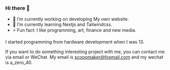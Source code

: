 ### Hi there 👋



- 🔭 I’m currently working on developing My own website.
- 🌱 I’m currently learning Nextjs and Tailwindcss.
- ⚡ Fun fact: I like programming, art, finance and new media.

<!-- 
- 👯 I’m looking to collaborate on ...
- 🤔 I’m looking for help with ...
- 💬 Ask me about ...
- 📫 How to reach me: 
😄 Pronouns: ...
  -->
I started programming from hardware development when I was 13.



If you want to do something interesting project with me, you can contact me via email or WeChat.
My email is scooomaker@foxmail.com and my wechat is a_zero_40.
